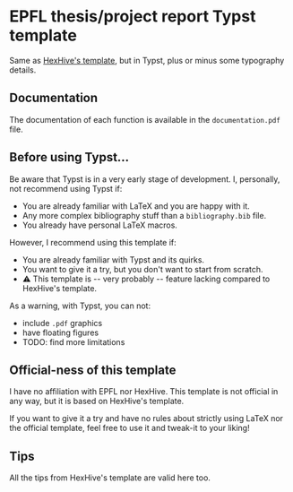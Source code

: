 # EPFL thesis/project report Typst template

Same as [HexHive's template](https://github.com/HexHive/thesis_template), but in Typst, plus or minus some typography details.

## Documentation

The documentation of each function is available in the `documentation.pdf` file.

## Before using Typst…

Be aware that Typst is in a very early stage of development. I, personally, not recommend using Typst if:
- You are already familiar with LaTeX and you are happy with it.
- Any more complex bibliography stuff than a `bibliography.bib` file.
- You already have personal LaTeX macros.

However, I recommend using this template if:
- You are already familiar with Typst and its quirks.
- You want to give it a try, but you don't want to start from scratch.
- :warning: This template is -- very probably -- feature lacking compared to HexHive's template.

As a warning, with Typst, you can not:
- include `.pdf` graphics
- have floating figures
- TODO: find more limitations

## Official-ness of this template

I have no affiliation with EPFL nor HexHive. This template is not official in any way, but it is based on HexHive's template.

If you want to give it a try and have no rules about strictly using LaTeX nor the official template, feel free to use it and tweak-it to your liking!

## Tips

All the tips from HexHive's template are valid here too.

